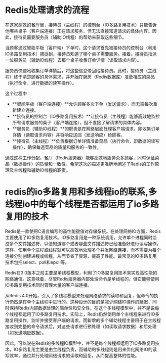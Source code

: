 
# Redis处理请求的流程
在这家高效的餐厅里，接待员（主线程）的控制台（IO多路复用技术）只能告诉他哪些桌子（客户端连接）正在请求服务，但无法直接知道请求的具体内容。因此，接待员需要服务员（辅助IO线程）的帮助来获取这些细节。

当顾客通过智能平板（客户端）下单时，这个请求首先被接待员的控制台（利用IO多路复用技术）捕捉到，接待员知道了哪个桌子需要服务。接着，接待员指派一位服务员（辅助IO线程）去那个桌子收集订单详情（读取请求内容）。

服务员快速地收集订单详情后，将这些信息带回给接待员。此时，接待员（主线程）终于清楚顾客的具体需求，并开始在厨房（Redis数据库）准备相应的菜品（执行命令，进行数据的读写操作）。

这个过程中：
- **智能平板（客户端连接）**允许顾客多次下单（发送请求），而无需每次重新建立连接。
- **接待员的控制台（IO多路复用技术）**让接待员（主线程）能够高效地监控所有请求服务的桌子（客户端连接），但不直接了解请求的具体内容。
- **服务员（辅助IO线程）**的职责是在网络层面处理客户端请求，即收集订单详情（读取请求内容）并将响应送回（发送响应）给顾客。
- **接待员（主线程）**负责根据订单详情准备菜品（执行命令，即数据的读写操作），确保每道菜品的质量和服务的一致性。

通过这种工作分配，餐厅（Redis服务器）能够高效地服务众多顾客，同时保证菜品（数据操作）的质量和一致性。希望这次的描述更准确地阐述了Redis的工作原理及主线程和辅助IO线程的职责。


# redis的io多路复用和多线程io的联系,多线程io中的每个线程是否都运用了io多路复用的技术
Redis是一款使用C语言编写的高性能键值对存储系统。在处理网络IO方面，Redis主要使用了IO多路复用技术。IO多路复用是一种系统调用，允许单个进程同时监控多个文件描述符，以便知道哪个或者哪些文件描述符已经准备好进行读写操作。这样，使用单个进程或线程就可以高效地处理多个并发网络连接，而不需要为每个连接分别创建进程或线程，从而节省了资源，提高了性能。最常见的IO多路复用技术包括select、poll和epoll等。

Redis在3.0版本之前主要是单线程模型，利用了IO多路复用技术来实现高性能的网络通信。这意味着，尽管Redis服务器内部处理命令是单线程的，但它能够使用IO多路复用技术同时管理大量的客户端连接。

从Redis 4.0开始，引入了多线程模型来处理网络请求的读取和回复，但命令的执行仍然是在单个主线程中进行的。这种设计的目的是减少网络IO操作的延迟，同时保持Redis内部数据处理的简单性和安全性。在这个多线程模型中，并不是说每个线程都运用了IO多路复用技术。实际上，Redis仍然使用单个主线程来进行IO多路复用操作，监听并接受客户端的请求。而新增的多个辅助线程主要用于在主线程接收到完整的命令请求后，对这些请求进行预处理（如读取请求数据）和后处理（如发送响应数据）。

因此，可以说在Redis的多线程IO模型中，并不是每个线程都运用了IO多路复用技术。IO多路复用主要是由主线程负责，而辅助的多线程则是用来优化网络IO的读写效率，通过并行处理网络请求的读取和回复，从而提高整体的性能。